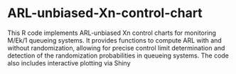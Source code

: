 # ARL-unbiased-Xn-control-chart
This R code implements ARL-unbiased Xn control charts for monitoring M/Ek/1 queueing systems. It provides functions to compute ARL with and without randomization, allowing for precise control limit determination and detection of the randomization probabilities in queueing systems. The code also includes interactive plotting via Shiny
